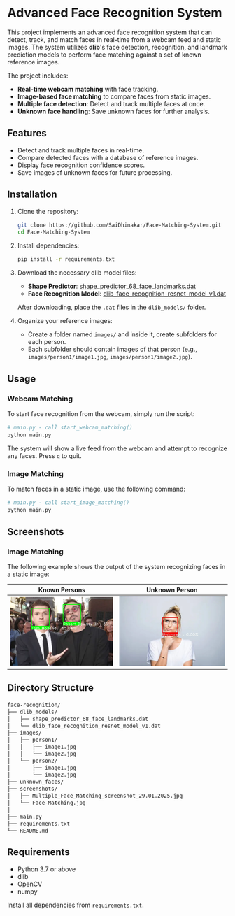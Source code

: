 # Advanced Face Recognition System

This project implements an advanced face recognition system that can detect, track, and match faces in real-time from a webcam feed and static images. The system utilizes **dlib**'s face detection, recognition, and landmark prediction models to perform face matching against a set of known reference images.

The project includes:
- **Real-time webcam matching** with face tracking.
- **Image-based face matching** to compare faces from static images.
- **Multiple face detection**: Detect and track multiple faces at once.
- **Unknown face handling**: Save unknown faces for further analysis.

## Features
- Detect and track multiple faces in real-time.
- Compare detected faces with a database of reference images.
- Display face recognition confidence scores.
- Save images of unknown faces for future processing.

## Installation

1. Clone the repository:
    ```bash
    git clone https://github.com/SaiDhinakar/Face-Matching-System.git
    cd Face-Matching-System
    ```

2. Install dependencies:
    ```bash
    pip install -r requirements.txt
    ```

3. Download the necessary dlib model files:
    - **Shape Predictor**: [shape_predictor_68_face_landmarks.dat](http://dlib.net/files/shape_predictor_68_face_landmarks.dat.bz2)
    - **Face Recognition Model**: [dlib_face_recognition_resnet_model_v1.dat](http://dlib.net/files/dlib_face_recognition_resnet_model_v1.dat.bz2)

    After downloading, place the `.dat` files in the `dlib_models/` folder.

4. Organize your reference images:
    - Create a folder named `images/` and inside it, create subfolders for each person.
    - Each subfolder should contain images of that person (e.g., `images/person1/image1.jpg`, `images/person1/image2.jpg`).

## Usage

### Webcam Matching
To start face recognition from the webcam, simply run the script:
```bash
# main.py - call start_webcam_matching()
python main.py
```
The system will show a live feed from the webcam and attempt to recognize any faces. Press `q` to quit.

### Image Matching
To match faces in a static image, use the following command:
```bash
# main.py - call start_image_matching()
python main.py
```

## Screenshots

### Image Matching
The following example shows the output of the system recognizing faces in a static image:

| Known Persons | Unknown Person |
|------------------|----------------|
| ![KnownPerson](ScreenShots/Multiple_Face_Matching_screenshot_29.01.2025.png) | ![UnknownPerson](ScreenShots/Face-Matching.jpg) |


## Directory Structure

```
face-recognition/
├── dlib_models/
│   ├── shape_predictor_68_face_landmarks.dat
│   └── dlib_face_recognition_resnet_model_v1.dat
├── images/
│   ├── person1/
│   │   ├── image1.jpg
│   │   └── image2.jpg
│   └── person2/
│       ├── image1.jpg
│       └── image2.jpg
├── unknown_faces/
├── screenshots/
│   ├── Multiple_Face_Matching_screenshot_29.01.2025.jpg
│   └── Face-Matching.jpg
│   
├── main.py
├── requirements.txt
└── README.md
```

## Requirements
- Python 3.7 or above
- dlib
- OpenCV
- numpy

Install all dependencies from `requirements.txt`.

